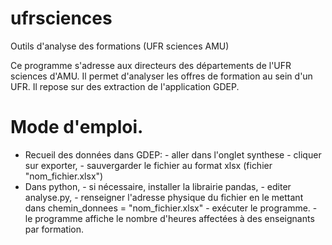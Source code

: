 # ufrsciences
Outils d'analyse des formations (UFR sciences AMU)

Ce programme s'adresse aux directeurs des départements de l'UFR sciences d'AMU. Il permet d'analyser les offres de formation au sein d'un UFR. Il repose sur des extraction de l'application GDEP.

# Mode d'emploi.
 
 - Recueil des données dans GDEP:
        - aller dans l'onglet synthese
        - cliquer sur exporter,
        - sauvergarder le fichier au format xlsx (fichier "nom_fichier.xlsx")
 - Dans python,
        - si nécessaire, installer la librairie pandas,
        - editer analyse.py,
        - renseigner l'adresse physique du fichier en le mettant dans 
          chemin_donnees = "nom_fichier.xlsx"
        - exécuter le programme. 
        - le programme affiche le nombre d'heures affectées à des enseignants par formation.
        

        

